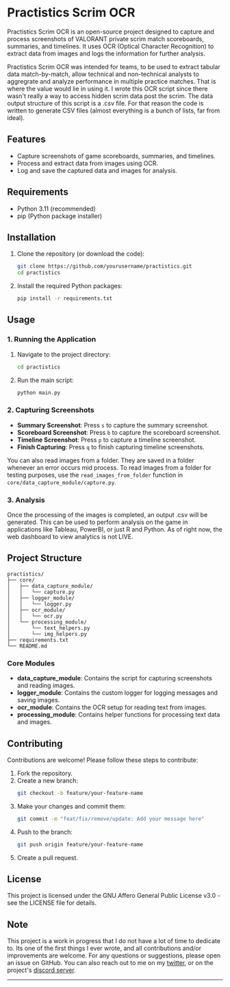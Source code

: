 
# Practistics Scrim OCR

Practistics Scrim OCR is an open-source project designed to capture and process screenshots of VALORANT private scrim match scoreboards, summaries, and timelines. It uses OCR (Optical Character Recognition) to extract data from images and logs the information for further analysis.

Practistics Scrim OCR was intended for teams, to be used to extract tabular data match-by-match, allow technical and non-technical analysts to aggregrate and analyze performance in multiple practice matches. That is where the value would lie in using it. I wrote this OCR script since there wasn't really a way to access hidden scrim data post the scrim. The data output structure of this script is a .csv file. For that reason the code is written to generate CSV files (almost everything is a bunch of lists, far from ideal).

## Features

- Capture screenshots of game scoreboards, summaries, and timelines.
- Process and extract data from images using OCR.
- Log and save the captured data and images for analysis.

## Requirements

- Python 3.11 (recommended)
- pip (Python package installer)

## Installation

1. Clone the repository (or download the code):
    ```sh
    git clone https://github.com/yourusername/practistics.git
    cd practistics
    ```

2. Install the required Python packages:
    ```sh
    pip install -r requirements.txt
    ```

## Usage

### 1. Running the Application

1. Navigate to the project directory:
    ```sh
    cd practistics
    ```

2. Run the main script:
    ```sh
    python main.py
    ```

### 2. Capturing Screenshots

- **Summary Screenshot**: Press `s` to capture the summary screenshot.
- **Scoreboard Screenshot**: Press `b` to capture the scoreboard screenshot.
- **Timeline Screenshot**: Press `p` to capture a timeline screenshot.
- **Finish Capturing**: Press `q` to finish capturing timeline screenshots.

You can also read images from a folder. They are saved in a folder whenever an error occurs mid process. To read images from a folder for testing purposes, use the `read_images_from_folder` function in `core/data_capture_module/capture.py`.

### 3. Analysis

Once the processing of the images is completed, an output .csv will be generated. This can be used to perform analysis on the game in applications like Tableau, PowerBI, or just R and Python. As of right now, the web dashboard to view analytics is not LIVE.

## Project Structure

```
practistics/
├── core/
│   ├── data_capture_module/
│   │   └── capture.py
│   ├── logger_module/
│   │   └── logger.py
│   ├── ocr_module/
│   │   └── ocr.py
│   └── processing_module/
│       └── text_helpers.py
│       └── img_helpers.py
├── requirements.txt
└── README.md
```

### Core Modules

- **data_capture_module**: Contains the script for capturing screenshots and reading images.
- **logger_module**: Contains the custom logger for logging messages and saving images.
- **ocr_module**: Contains the OCR setup for reading text from images.
- **processing_module**: Contains helper functions for processing text data and images.

## Contributing

Contributions are welcome! Please follow these steps to contribute:

1. Fork the repository.
2. Create a new branch:
    ```sh
    git checkout -b feature/your-feature-name
    ```
3. Make your changes and commit them:
    ```sh
    git commit -m "feat/fix/remove/update: Add your message here"
    ```
4. Push to the branch:
    ```sh
    git push origin feature/your-feature-name
    ```
5. Create a pull request.

## License

This project is licensed under the GNU Affero General Public License v3.0 - see the LICENSE file for details.

## Note

This project is a work in progress that I do not have a lot of time to dedicate to. Its one of the first things I ever wrote, and all contributions and/or improvements are welcome.
For any questions or suggestions, please open an issue on GitHub. You can also reach out to me on my [twitter](https://twitter.com/tam0w), or on the project's [discord server]([https://discord.gg/yourdiscordserver](https://discord.gg/2eQ85rcQSQ)).

---


